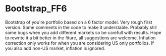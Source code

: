 # Bootstrap_FF6
Bootstrap of you're portfolio based on a 6 factor model. 
Very rough first version. Some comments in the code to make it understable. Probably still some bugs when you add different markets so be carefull with results. 
Hope to rewrite it a bit better in the fiture, all suggestions are welcome. 
Inflation correction only works for when you are considering US only portfolios. If you also add non-US market, inflation is ignored. 
